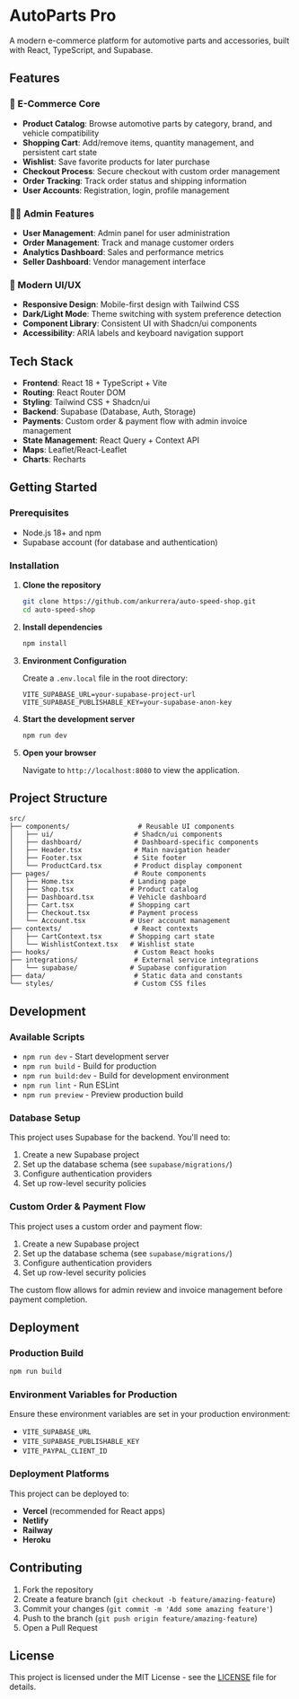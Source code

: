 # AutoParts Pro

A modern e-commerce platform for automotive parts and accessories, built with React, TypeScript, and Supabase.

## Features

### 🛒 E-Commerce Core
- **Product Catalog**: Browse automotive parts by category, brand, and vehicle compatibility
- **Shopping Cart**: Add/remove items, quantity management, and persistent cart state
- **Wishlist**: Save favorite products for later purchase
- **Checkout Process**: Secure checkout with custom order management
- **Order Tracking**: Track order status and shipping information
- **User Accounts**: Registration, login, profile management

### 👨‍💼 Admin Features
- **User Management**: Admin panel for user administration
- **Order Management**: Track and manage customer orders
- **Analytics Dashboard**: Sales and performance metrics
- **Seller Dashboard**: Vendor management interface

### 🎨 Modern UI/UX
- **Responsive Design**: Mobile-first design with Tailwind CSS
- **Dark/Light Mode**: Theme switching with system preference detection
- **Component Library**: Consistent UI with Shadcn/ui components
- **Accessibility**: ARIA labels and keyboard navigation support

## Tech Stack

- **Frontend**: React 18 + TypeScript + Vite
- **Routing**: React Router DOM
- **Styling**: Tailwind CSS + Shadcn/ui
- **Backend**: Supabase (Database, Auth, Storage)
- **Payments**: Custom order & payment flow with admin invoice management
- **State Management**: React Query + Context API
- **Maps**: Leaflet/React-Leaflet
- **Charts**: Recharts

## Getting Started

### Prerequisites

- Node.js 18+ and npm
- Supabase account (for database and authentication)

### Installation

1. **Clone the repository**
   ```bash
   git clone https://github.com/ankurrera/auto-speed-shop.git
   cd auto-speed-shop
   ```

2. **Install dependencies**
   ```bash
   npm install
   ```

3. **Environment Configuration**
   
   Create a `.env.local` file in the root directory:
   ```env
   VITE_SUPABASE_URL=your-supabase-project-url
   VITE_SUPABASE_PUBLISHABLE_KEY=your-supabase-anon-key
   ```

4. **Start the development server**
   ```bash
   npm run dev
   ```

5. **Open your browser**
   
   Navigate to `http://localhost:8080` to view the application.

## Project Structure

```
src/
├── components/                 # Reusable UI components
│   ├── ui/                    # Shadcn/ui components
│   ├── dashboard/             # Dashboard-specific components
│   ├── Header.tsx             # Main navigation header
│   ├── Footer.tsx             # Site footer
│   └── ProductCard.tsx        # Product display component
├── pages/                     # Route components
│   ├── Home.tsx              # Landing page
│   ├── Shop.tsx              # Product catalog
│   ├── Dashboard.tsx         # Vehicle dashboard
│   ├── Cart.tsx              # Shopping cart
│   ├── Checkout.tsx          # Payment process
│   └── Account.tsx           # User account management
├── contexts/                  # React contexts
│   ├── CartContext.tsx       # Shopping cart state
│   └── WishlistContext.tsx   # Wishlist state
├── hooks/                     # Custom React hooks
├── integrations/              # External service integrations
│   └── supabase/             # Supabase configuration
├── data/                      # Static data and constants
└── styles/                    # Custom CSS files
```

## Development

### Available Scripts

- `npm run dev` - Start development server
- `npm run build` - Build for production
- `npm run build:dev` - Build for development environment
- `npm run lint` - Run ESLint
- `npm run preview` - Preview production build

### Database Setup

This project uses Supabase for the backend. You'll need to:

1. Create a new Supabase project
2. Set up the database schema (see `supabase/migrations/`)
3. Configure authentication providers
4. Set up row-level security policies

### Custom Order & Payment Flow

This project uses a custom order and payment flow:

1. Create a new Supabase project
2. Set up the database schema (see `supabase/migrations/`)
3. Configure authentication providers
4. Set up row-level security policies

The custom flow allows for admin review and invoice management before payment completion.

## Deployment

### Production Build

```bash
npm run build
```

### Environment Variables for Production

Ensure these environment variables are set in your production environment:

- `VITE_SUPABASE_URL`
- `VITE_SUPABASE_PUBLISHABLE_KEY`
- `VITE_PAYPAL_CLIENT_ID`

### Deployment Platforms

This project can be deployed to:

- **Vercel** (recommended for React apps)
- **Netlify**
- **Railway**
- **Heroku**

## Contributing

1. Fork the repository
2. Create a feature branch (`git checkout -b feature/amazing-feature`)
3. Commit your changes (`git commit -m 'Add some amazing feature'`)
4. Push to the branch (`git push origin feature/amazing-feature`)
5. Open a Pull Request

## License

This project is licensed under the MIT License - see the [LICENSE](LICENSE) file for details.
